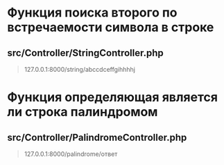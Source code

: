 
# Функция поиска второго по встречаемости символа в строке
## src/Controller/StringController.php
> 127.0.0.1:8000/string/abccdceffgihhhhj

# Функция определяющая является ли строка палиндромом
## src/Controller/PalindromeController.php
> 127.0.0.1:8000/palindrome/ответ